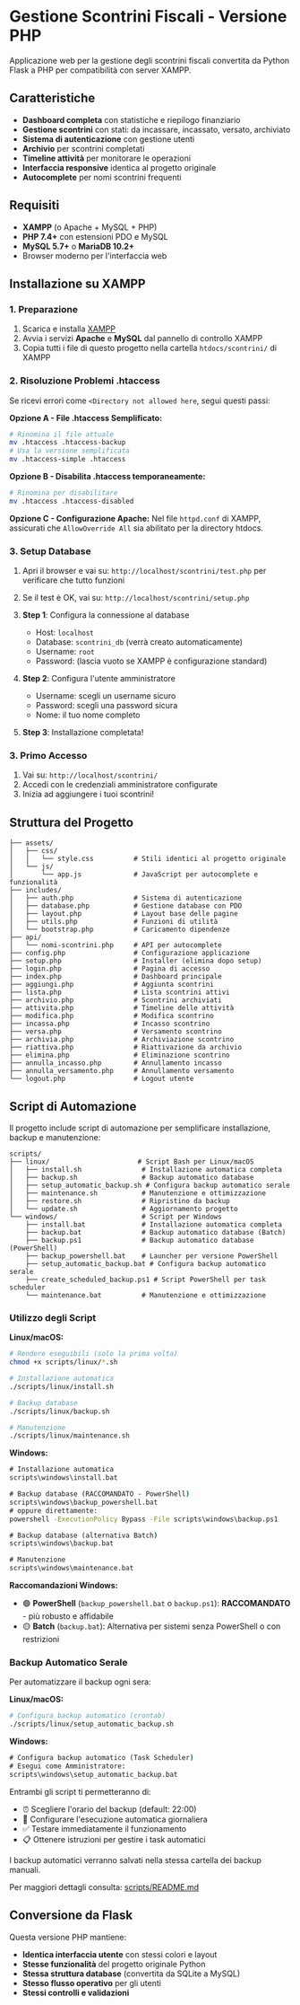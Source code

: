 # Gestione Scontrini Fiscali - Versione PHP

Applicazione web per la gestione degli scontrini fiscali convertita da Python Flask a PHP per compatibilità con server XAMPP.

## Caratteristiche

- **Dashboard completa** con statistiche e riepilogo finanziario
- **Gestione scontrini** con stati: da incassare, incassato, versato, archiviato
- **Sistema di autenticazione** con gestione utenti
- **Archivio** per scontrini completati
- **Timeline attività** per monitorare le operazioni
- **Interfaccia responsive** identica al progetto originale
- **Autocomplete** per nomi scontrini frequenti

## Requisiti

- **XAMPP** (o Apache + MySQL + PHP)
- **PHP 7.4+** con estensioni PDO e MySQL
- **MySQL 5.7+** o **MariaDB 10.2+**
- Browser moderno per l'interfaccia web

## Installazione su XAMPP

### 1. Preparazione

1. Scarica e installa [XAMPP](https://www.apachefriends.org/download.html)
2. Avvia i servizi **Apache** e **MySQL** dal pannello di controllo XAMPP
3. Copia tutti i file di questo progetto nella cartella `htdocs/scontrini/` di XAMPP

### 2. Risoluzione Problemi .htaccess

Se ricevi errori come `<Directory not allowed here`, segui questi passi:

**Opzione A - File .htaccess Semplificato:**
```bash
# Rinomina il file attuale
mv .htaccess .htaccess-backup
# Usa la versione semplificata
mv .htaccess-simple .htaccess
```

**Opzione B - Disabilita .htaccess temporaneamente:**
```bash
# Rinomina per disabilitare
mv .htaccess .htaccess-disabled
```

**Opzione C - Configurazione Apache:**
Nel file `httpd.conf` di XAMPP, assicurati che `AllowOverride All` sia abilitato per la directory htdocs.

### 3. Setup Database

1. Apri il browser e vai su: `http://localhost/scontrini/test.php` per verificare che tutto funzioni
2. Se il test è OK, vai su: `http://localhost/scontrini/setup.php`
3. **Step 1**: Configura la connessione al database
   - Host: `localhost`
   - Database: `scontrini_db` (verrà creato automaticamente)
   - Username: `root`
   - Password: (lascia vuoto se XAMPP è configurazione standard)

3. **Step 2**: Configura l'utente amministratore
   - Username: scegli un username sicuro
   - Password: scegli una password sicura
   - Nome: il tuo nome completo

4. **Step 3**: Installazione completata!

### 3. Primo Accesso

1. Vai su: `http://localhost/scontrini/`
2. Accedi con le credenziali amministratore configurate
3. Inizia ad aggiungere i tuoi scontrini!

## Struttura del Progetto

```
├── assets/
│   ├── css/
│   │   └── style.css          # Stili identici al progetto originale
│   └── js/
│       └── app.js             # JavaScript per autocomplete e funzionalità
├── includes/
│   ├── auth.php               # Sistema di autenticazione
│   ├── database.php           # Gestione database con PDO
│   ├── layout.php             # Layout base delle pagine
│   ├── utils.php              # Funzioni di utilità
│   └── bootstrap.php          # Caricamento dipendenze
├── api/
│   └── nomi-scontrini.php     # API per autocomplete
├── config.php                 # Configurazione applicazione
├── setup.php                  # Installer (elimina dopo setup)
├── login.php                  # Pagina di accesso
├── index.php                  # Dashboard principale
├── aggiungi.php               # Aggiunta scontrini
├── lista.php                  # Lista scontrini attivi
├── archivio.php               # Scontrini archiviati
├── attivita.php               # Timeline delle attività
├── modifica.php               # Modifica scontrino
├── incassa.php                # Incasso scontrino
├── versa.php                  # Versamento scontrino
├── archivia.php               # Archiviazione scontrino
├── riattiva.php               # Riattivazione da archivio
├── elimina.php                # Eliminazione scontrino
├── annulla_incasso.php        # Annullamento incasso
├── annulla_versamento.php     # Annullamento versamento
└── logout.php                 # Logout utente
```

## Script di Automazione

Il progetto include script di automazione per semplificare installazione, backup e manutenzione:

```
scripts/
├── linux/                      # Script Bash per Linux/macOS
│   ├── install.sh               # Installazione automatica completa
│   ├── backup.sh                # Backup automatico database
│   ├── setup_automatic_backup.sh # Configura backup automatico serale
│   ├── maintenance.sh           # Manutenzione e ottimizzazione
│   ├── restore.sh               # Ripristino da backup
│   └── update.sh                # Aggiornamento progetto
└── windows/                     # Script per Windows
    ├── install.bat              # Installazione automatica completa  
    ├── backup.bat               # Backup automatico database (Batch)
    ├── backup.ps1               # Backup automatico database (PowerShell)
    ├── backup_powershell.bat    # Launcher per versione PowerShell
    ├── setup_automatic_backup.bat # Configura backup automatico serale
    ├── create_scheduled_backup.ps1 # Script PowerShell per task scheduler
    └── maintenance.bat          # Manutenzione e ottimizzazione
```

### Utilizzo degli Script

**Linux/macOS:**
```bash
# Rendere eseguibili (solo la prima volta)
chmod +x scripts/linux/*.sh

# Installazione automatica
./scripts/linux/install.sh

# Backup database
./scripts/linux/backup.sh

# Manutenzione
./scripts/linux/maintenance.sh
```

**Windows:**
```cmd
# Installazione automatica
scripts\windows\install.bat

# Backup database (RACCOMANDATO - PowerShell)
scripts\windows\backup_powershell.bat
# oppure direttamente:
powershell -ExecutionPolicy Bypass -File scripts\windows\backup.ps1

# Backup database (alternativa Batch)
scripts\windows\backup.bat

# Manutenzione
scripts\windows\maintenance.bat
```

**Raccomandazioni Windows:**
- 🟢 **PowerShell** (`backup_powershell.bat` o `backup.ps1`): **RACCOMANDATO** - più robusto e affidabile
- 🟡 **Batch** (`backup.bat`): Alternativa per sistemi senza PowerShell o con restrizioni

### Backup Automatico Serale

Per automatizzare il backup ogni sera:

**Linux/macOS:**
```bash
# Configura backup automatico (crontab)
./scripts/linux/setup_automatic_backup.sh
```

**Windows:**
```cmd
# Configura backup automatico (Task Scheduler)
# Esegui come Amministratore:
scripts\windows\setup_automatic_backup.bat
```

Entrambi gli script ti permetteranno di:
- ⏰ Scegliere l'orario del backup (default: 22:00)
- 🔄 Configurare l'esecuzione automatica giornaliera  
- ✅ Testare immediatamente il funzionamento
- 📋 Ottenere istruzioni per gestire i task automatici

I backup automatici verranno salvati nella stessa cartella dei backup manuali.

Per maggiori dettagli consulta: [scripts/README.md](scripts/README.md)

## Conversione da Flask

Questa versione PHP mantiene:
- **Identica interfaccia utente** con stessi colori e layout
- **Stesse funzionalità** del progetto originale Python
- **Stessa struttura database** (convertita da SQLite a MySQL)
- **Stesso flusso operativo** per gli utenti
- **Stessi controlli e validazioni**
